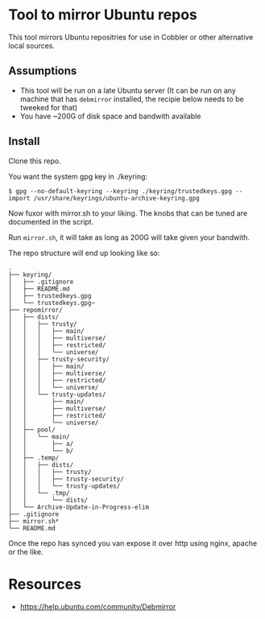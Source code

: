 # Tool to mirror Ubuntu repos

This tool mirrors Ubuntu repositries for use in Cobbler or other alternative local
sources.

## Assumptions

* This tool will be run on a late Ubuntu server (It can be run on any machine that has `debmirror` installed,
  the recipie below needs to be tweeked for that)
* You have ~200G of disk space and bandwith available

## Install

Clone this repo.

You want the system gpg key in ./keyring:

```
$ gpg --no-default-keyring --keyring ./keyring/trustedkeys.gpg --import /usr/share/keyrings/ubuntu-archive-keyring.gpg
```

Now fuxor with mirror.sh to your liking. The knobs that can be tuned are documented in the script.


Run ```mirror.sh```, it will take as long as 200G will take given your bandwith.


The repo structure will end up looking like so:

```
.
├── keyring/
│   ├── .gitignore
│   ├── README.md
│   ├── trustedkeys.gpg
│   └── trustedkeys.gpg~
├── repomirror/
│   ├── dists/
│   │   ├── trusty/
│   │   │   ├── main/
│   │   │   ├── multiverse/
│   │   │   ├── restricted/
│   │   │   └── universe/
│   │   ├── trusty-security/
│   │   │   ├── main/
│   │   │   ├── multiverse/
│   │   │   ├── restricted/
│   │   │   └── universe/
│   │   └── trusty-updates/
│   │       ├── main/
│   │       ├── multiverse/
│   │       ├── restricted/
│   │       └── universe/
│   ├── pool/
│   │   └── main/
│   │       ├── a/
│   │       └── b/
│   ├── .temp/
│   │   ├── dists/
│   │   │   ├── trusty/
│   │   │   ├── trusty-security/
│   │   │   └── trusty-updates/
│   │   └── .tmp/
│   │       └── dists/
│   └── Archive-Update-in-Progress-elim
├── .gitignore
├── mirror.sh*
└── README.md
```

Once the repo has synced you van expose it over http using nginx, apache or the like.


# Resources

* https://help.ubuntu.com/community/Debmirror
